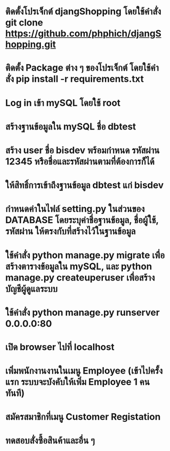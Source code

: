 # ติดตั้งโปรเจ็กต์ djangShopping โดยใช้คำสั่ง git clone https://github.com/phphich/djangShopping.git
# ติดตั้ง Package ต่าง ๆ ของโปรเจ็กต์ โดยใช้คำสั่ง pip install -r requirements.txt
# Log in เข้า mySQL โดยใช้ root 
# สร้างฐานข้อมูลใน mySQL ชื่อ dbtest
# สร้าง user ชื่อ bisdev พร้อมกำหนด รหัสผ่าน 12345 หรือชื่อและรหัสผ่านตามที่ต้องการก็ได้ 
# ให้สิทธิ์การเข้าถึงฐานข้อมูล dbtest แก่ bisdev
# กำหนดค่าในไฟล์ setting.py ในส่วนของ DATABASE โดยระบุค่าชื่อฐานข้อมูล, ชื่อผู้ใช้, รหัสผ่าน ให้ตรงกับที่สร้างไว้ในฐานข้อมูล 
# ใช้คำสั่ง  python manage.py migrate เพื่อสร้างตารางข้อมูลใน mySQL,  และ python manage.py createuperuser เพื่อสร้างบัญชีผู้ดูแลระบบ 
# ใช้คำสั่ง python manage.py runserver 0.0.0.0:80
# เปิด browser ไปที่ localhost
# เพิ่มพนักงานงานในเมนู Employee (เข้าไปครั้งแรก ระบบจะบังคับให้เพิ่ม Employee 1 คน ทันที)
# สมัครสมาชิกที่เมนู Customer Registation
# ทดสอบสั่งซื้อสินค้าและอื่น ๆ
